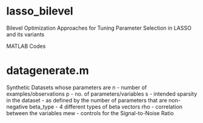 # lasso_bilevel
Bilevel Optimization Approaches for Tuning Parameter Selection in LASSO and its variants

MATLAB Codes 

# datagenerate.m
Synthetic Datasets whose parameters are
n - number of examples/observations
p - no. of parameters/variables
s - intended sparsity in the dataset - as defined by the number of parameters that are non-negative
beta_type - 4 different types of beta vectors
rho - correlation between the variables
mew - controls for the Signal-to-Noise Ratio

